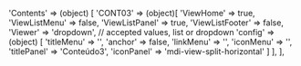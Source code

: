 <!-- IDEAL CONFIGURATION FOR THE MODEL -->

'Contents' => (object) [
    'CONT03' => (object)[
        'ViewHome' => true,
        'ViewListMenu' => false,
        'ViewListPanel' => true,
        'ViewListFooter' => false,
        'Viewer' => 'dropdown', // accepted values, list or dropdown
        'config' => (object) [
            'titleMenu' => '',
            'anchor' =>  false,
            'linkMenu' => '',
            'iconMenu' => '',
            'titlePanel' => 'Conteúdo3',
            'iconPanel' => 'mdi-view-split-horizontal'
        ]
    ],
],
